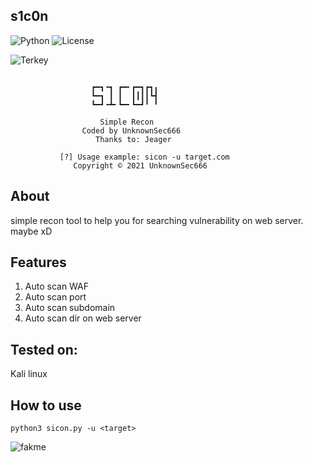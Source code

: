 ## s1c0n
![Python](https://img.shields.io/badge/Python-3.9.2-blue)
![License](https://img.shields.io/badge/License-MIT-brightgreen)

![Terkey](https://github-readme-stats.vercel.app/api/pin?username=UnknownSec666&repo=s1c0n&title_color=000&icon_color=000&text_color=000000&bg_color=ffffff)

```

                  ┏━┓╺┓ ┏━╸┏━┓┏┓╻
                  ┗━┓ ┃ ┃  ┃┃┃┃┗┫
                  ┗━┛╺┻╸┗━╸┗━┛╹ ╹
                
                    Simple Recon
                Coded by UnknownSec666
                   Thanks to: Jeager

           [?] Usage example: sicon -u target.com
              Copyright © 2021 UnknownSec666
```

## About
simple recon tool to help you for searching vulnerability on web server. maybe xD

## Features
1. Auto scan WAF
2. Auto scan port
3. Auto scan subdomain
4. Auto scan dir on web server

## Tested on:
Kali linux

## How to use
```
python3 sicon.py -u <target>
```

![fakme](https://user-images.githubusercontent.com/51450260/162648377-f453e31b-e75d-43af-96f7-5b8c4a5afb27.png)
